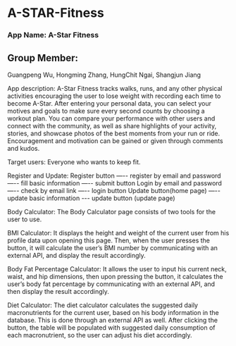 # A-STAR-Fitness

### App Name: A-Star Fitness

## Group Member:
Guangpeng Wu, Hongming Zhang, HungChit Ngai, Shangjun Jiang

App description:
A-Star Fitness tracks walks, runs, and any other physical activities encouraging the user
to lose weight with recording each time to become A-Star. After entering your personal
data, you can select your motives and goals to make sure every second counts by
choosing a workout plan.
You can compare your performance with other users and connect with the community, as
well as share highlights of your activity, stories, and showcase photos of the best
moments from your run or ride. Encouragement and motivation can be gained or given
through comments and kudos.


Target users:
Everyone who wants to keep fit.


Register and Update:
Register button —-- register by email and password —-- fill basic information —-- submit button
Login by email and password —-- check by email link —-- login button
Update button(home page) —-- update basic information --- update button (update page)


Body Calculator:
The Body Calculator page consists of two tools for the user to use.

BMI Calculator: 
It displays the height and weight of the current user from his profile data upon opening this page. Then, when the user presses the button, it will calculate the user’s BMI number by communicating with an external API, and display the result accordingly.

Body Fat Percentage Calculator: 
It allows the user to input his current neck, waist, and hip dimensions, then upon pressing the button, it calculates the user’s body fat percentage by communicating with an external API, and then display the result accordingly.

Diet Calculator:
The diet calculator calculates the suggested daily macronutrients for the current user, based on his body information in the database. This is done through an external API as well. After clicking the button, the table will be populated with suggested daily consumption of each macronutrient, so the user can adjust his diet accordingly.
